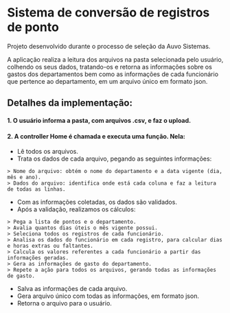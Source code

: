 # Sistema de conversão de registros de ponto

Projeto desenvolvido durante o processo de seleção da Auvo Sistemas.  

A aplicação realiza a leitura dos arquivos na pasta selecionada pelo usuário, colhendo os seus dados, tratando-os e retorna as informações sobre os gastos dos departamentos bem como as informações de cada funcionário que pertence ao departamento, em um arquivo único em formato json.

## Detalhes da implementação: 
#### 1. O usuário informa a pasta, com arquivos .csv, e faz o upload.
#### 2. A controller Home é chamada e executa uma função. Nela: 
- Lê todos os arquivos.  
- Trata os dados de cada arquivo, pegando as seguintes informações:

```
> Nome do arquivo: obtém o nome do departamento e a data vigente (dia, mês e ano).     
> Dados do arquivo: identifica onde está cada coluna e faz a leitura de todas as linhas.
```
- Com as informações coletadas, os dados são validados.
- Após a validação, realizamos os cálculos:

```
> Pega a lista de pontos e o departamento.   
> Avalia quantos dias úteis o mês vigente possui.    
> Seleciona todos os registros de cada funcionário.  
> Analisa os dados do funcionário em cada registro, para calcular dias e horas extras ou faltantes.  
> Calcula os valores referentes a cada funcionário a partir das informações geradas.   
> Gera as informações de gasto do departamento.  
> Repete a ação para todos os arquivos, gerando todas as informações de gasto.  
```
- Salva as informações de cada arquivo.
- Gera arquivo único com todas as informações, em formato json.
- Retorna o arquivo para o usuário.
